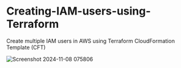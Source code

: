 # Creating-IAM-users-using-Terraform
Create multiple IAM users in AWS using Terraform CloudFormation Template (CFT)

![Screenshot 2024-11-08 075806](https://github.com/user-attachments/assets/d8d16a17-a371-47d6-945f-02a7471683a8)
